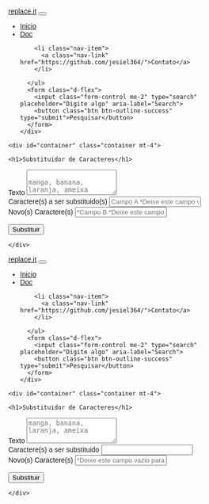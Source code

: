 <!DOCTYPE html>
<html lang="pt-br">
<head>
    <meta charset="UTF-8">
    <meta http-equiv="X-UA-Compatible" content="IE=edge">
    <meta name="viewport" content="width=device-width, initial-scale=1.0">
    <title>Replace.it</title>
    <link rel="stylesheet" type="text/css" href="./css/bootstrap.css">
    <link rel="preconnect" href="https://fonts.googleapis.com">
  <link rel="preconnect" href="https://fonts.gstatic.com" crossorigin>
  <link href="https://fonts.googleapis.com/css2?family=Anton&family=Grenze+Gotisch:wght@100&display=swap" rel="stylesheet">
  
  <script>
function REplace(){
    txt = document.querySelector('textarea#txt').value
    char = document.querySelector('input#char').value
    new_char = document.querySelector('input#new_char').value
    container = document.querySelector('div#container')
    
    new_text = txt.replaceAll(char, new_char)
    novo_copy = document.createElement('button')
    novo_copy.setAttribute('class', 'btn btn-primary mt-2')
    novo_copy.innerHTML = 'Copy'
    novo_copy.setAttribute('id', 'btn-copy')
    card = document.createElement('div')
    card_body = document.createElement('div')
    card.setAttribute('class', 'card mt-4')
    card_body.setAttribute('class', 'card-body')
    card_body.setAttribute('id', 'res')
    // container.appendChild(card)
    card.appendChild(card_body)
    card_body.innerHTML = `<h4 class="mt-4">Resultado</h4>`
    card_body.innerHTML = `<p>${new_text}</p>`
    card_body.appendChild(novo_copy)
    container.appendChild(card)


  }

  // function clipboard(txt){
  //  var res = document.getElementById('res')
  //  res.select()
  //  if(true){
  //    res.document.execCommand('copy')
  // }}

</script>

<style type="text/css">
  body{
    font-family: 'Josefin Sans', sans-serif;"
  }
</style>
<body>
  <nav class="navbar navbar-expand-lg navbar-dark bg-dark">
  <div class="container-fluid">
    <a style="font-family: 'Grenze Gotisch', cursive, sans-serif;" class="navbar-brand" href="https://jesiel364.github.io/ReplaceIt-app"/>replace.it</a>
    <button class="navbar-toggler" type="button" data-bs-toggle="collapse" data-bs-target="#navbarSupportedContent" aria-controls="navbarSupportedContent" aria-expanded="false" aria-label="Toggle navigation">
      <span class="navbar-toggler-icon"></span>
    </button>
    <div class="collapse navbar-collapse" id="navbarSupportedContent">
      <ul class="navbar-nav me-auto mb-2 mb-lg-0">
        <li class="nav-item">
          <a class="nav-link active" aria-current="page" href="https://jesiel364.github.io/ReplaceIt-app/">Inicio</a>
        </li>
        <li class="nav-item">
          <a class="nav-link" href="https://github.com/jesiel364/ReplaceIt-app">Doc</a>
        </li>

        <li class="nav-item">
          <a class="nav-link" href="https://github.com/jesiel364/">Contato</a>
        </li>
        
      </ul>
      <form class="d-flex">
        <input class="form-control me-2" type="search" placeholder="Digite algo" aria-label="Search">
        <button class="btn btn-outline-success" type="submit">Pesquisar</button>
      </form>
    </div>
  </div>
</nav>

    <div id="container" class="container mt-4">

    <h1>Substituidor de Caracteres</h1>
      
<div class="mb-3">
  <label for="txt" class="form-label">Texto</label>
  <textarea class="form-control" id="txt" rows="3" placeholder="
manga, banana, laranja, ameixa"></textarea>
</div>

<div class="mb-3">
  <label for="char" class="form-label">Caractere(s) a ser substituido(s)</label>
  <input type="text" class="form-control" id="char" placeholder="Campo A *Deixe este campo vazio para nulo.">
</div>

<div class="mb-3">
  <label for="new_char" class="form-label">Novo(s) Caractere(s)</label>
  <input type="text" class="form-control" id="new_char" placeholder="*Campo B *Deixe este campo vazio para nulo.">
</div>

<button onclick="REplace()" type="button" class="btn btn-success mt-2">Substituir</button>


<!-- <div class="form-group">
  <button class="btn btn-primary mt-2" onclick="clipboard('copy')">Copiar</button>
</div> -->
    
    </div>
</body>
<script src="https://cdn.jsdelivr.net/npm/@popperjs/core@2.10.2/dist/umd/popper.min.js" integrity="sha384-7+zCNj/IqJ95wo16oMtfsKbZ9ccEh31eOz1HGyDuCQ6wgnyJNSYdrPa03rtR1zdB" crossorigin="anonymous"></script>
<script src="https://cdn.jsdelivr.net/npm/bootstrap@5.1.2/dist/js/bootstrap.min.js" integrity="sha384-PsUw7Xwds7x08Ew3exXhqzbhuEYmA2xnwc8BuD6SEr+UmEHlX8/MCltYEodzWA4u" crossorigin="anonymous"></script>
<script src="/js/bootstrap.js"></script>
</html><!DOCTYPE html>
<html lang="pt-br">
<head>
    <meta charset="UTF-8">
    <meta http-equiv="X-UA-Compatible" content="IE=edge">
    <meta name="viewport" content="width=device-width, initial-scale=1.0">
    <title>Replace.it</title>
    <link rel="stylesheet" type="text/css" href="./css/bootstrap.css">
    <link rel="preconnect" href="https://fonts.googleapis.com">
  <link rel="preconnect" href="https://fonts.gstatic.com" crossorigin>
  <link href="https://fonts.googleapis.com/css2?family=Anton&family=Grenze+Gotisch:wght@100&display=swap" rel="stylesheet">
  
  <script>
function REplace(){
    txt = document.querySelector('textarea#txt').value
    char = document.querySelector('input#char').value
    new_char = document.querySelector('input#new_char').value
    container = document.querySelector('div#container')
    
    new_text = txt.replaceAll(char, new_char)
    novo_copy = document.createElement('button')
    novo_copy.setAttribute('class', 'btn btn-primary mt-2')
    novo_copy.innerHTML = 'Copy'
    novo_copy.setAttribute('id', 'btn-copy')
    card = document.createElement('div')
    card_body = document.createElement('div')
    card.setAttribute('class', 'card mt-4')
    card_body.setAttribute('class', 'card-body')
    card_body.setAttribute('id', 'res')
    // container.appendChild(card)
    card.appendChild(card_body)
    card_body.innerHTML = `<h4 class="mt-4">Resultado</h4>`
    card_body.innerHTML = `<p>${new_text}</p>`
    card_body.appendChild(novo_copy)
    container.appendChild(card)


  }

  // function clipboard(txt){
  //  var res = document.getElementById('res')
  //  res.select()
  //  if(true){
  //    res.document.execCommand('copy')
  // }}

</script>

<style type="text/css">
  body{
    font-family: 'Josefin Sans', sans-serif;"
  }
</style>
<body>
  <nav class="navbar navbar-expand-lg navbar-dark bg-dark">
  <div class="container-fluid">
    <a style="font-family: 'Grenze Gotisch', cursive, sans-serif;" class="navbar-brand" href="#">replace.it</a>
    <button class="navbar-toggler" type="button" data-bs-toggle="collapse" data-bs-target="#navbarSupportedContent" aria-controls="navbarSupportedContent" aria-expanded="false" aria-label="Toggle navigation">
      <span class="navbar-toggler-icon"></span>
    </button>
    <div class="collapse navbar-collapse" id="navbarSupportedContent">
      <ul class="navbar-nav me-auto mb-2 mb-lg-0">
        <li class="nav-item">
          <a class="nav-link active" aria-current="page" href="https://jesiel364.github.io/ReplaceIt-app/">Inicio</a>
        </li>
        <li class="nav-item">
          <a class="nav-link" href="https://github.com/jesiel364/ReplaceIt-app">Doc</a>
        </li>

        <li class="nav-item">
          <a class="nav-link" href="https://github.com/jesiel364/">Contato</a>
        </li>
        
      </ul>
      <form class="d-flex">
        <input class="form-control me-2" type="search" placeholder="Digite algo" aria-label="Search">
        <button class="btn btn-outline-success" type="submit">Pesquisar</button>
      </form>
    </div>
  </div>
</nav>

    <div id="container" class="container mt-4">

    <h1>Substituidor de Caracteres</h1>
      
<div class="mb-3">
  <label for="txt" class="form-label">Texto</label>
  <textarea class="form-control" id="txt" rows="3" placeholder="manga, banana, laranja, ameixa"></textarea>
</div>

<div class="mb-3">
  <label for="char" class="form-label">Caractere(s) a ser substituido</label>
  <input type="text" class="form-control" id="char" placeholder="">
</div>

<div class="mb-3">
  <label for="new_char" class="form-label">Novo(s) Caractere(s)</label>
  <input type="text" class="form-control" id="new_char" placeholder="*Deixe este campo vazio para nulo.">
</div>

<button onclick="REplace()" type="button" class="btn btn-success mt-2">Substituir</button>


<!-- <div class="form-group">
  <button class="btn btn-primary mt-2" onclick="clipboard('copy')">Copiar</button>
</div> -->
    
    </div>
</body>
<script src="https://cdn.jsdelivr.net/npm/@popperjs/core@2.10.2/dist/umd/popper.min.js" integrity="sha384-7+zCNj/IqJ95wo16oMtfsKbZ9ccEh31eOz1HGyDuCQ6wgnyJNSYdrPa03rtR1zdB" crossorigin="anonymous"></script>
<script src="https://cdn.jsdelivr.net/npm/bootstrap@5.1.2/dist/js/bootstrap.min.js" integrity="sha384-PsUw7Xwds7x08Ew3exXhqzbhuEYmA2xnwc8BuD6SEr+UmEHlX8/MCltYEodzWA4u" crossorigin="anonymous"></script>
<script src="/js/bootstrap.js"></script>
</html>
